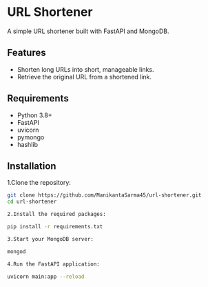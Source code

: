 # URL Shortener

A simple URL shortener built with FastAPI and MongoDB.

## Features

- Shorten long URLs into short, manageable links.
- Retrieve the original URL from a shortened link.

## Requirements

- Python 3.8+
- FastAPI
- uvicorn
- pymongo
- hashlib

## Installation

1.Clone the repository:
   ```bash
   git clone https://github.com/ManikantaSarma45/url-shortener.git
   cd url-shortener

2.Install the required packages:

pip install -r requirements.txt

3.Start your MongoDB server:

mongod

4.Run the FastAPI application:

uvicorn main:app --reload
